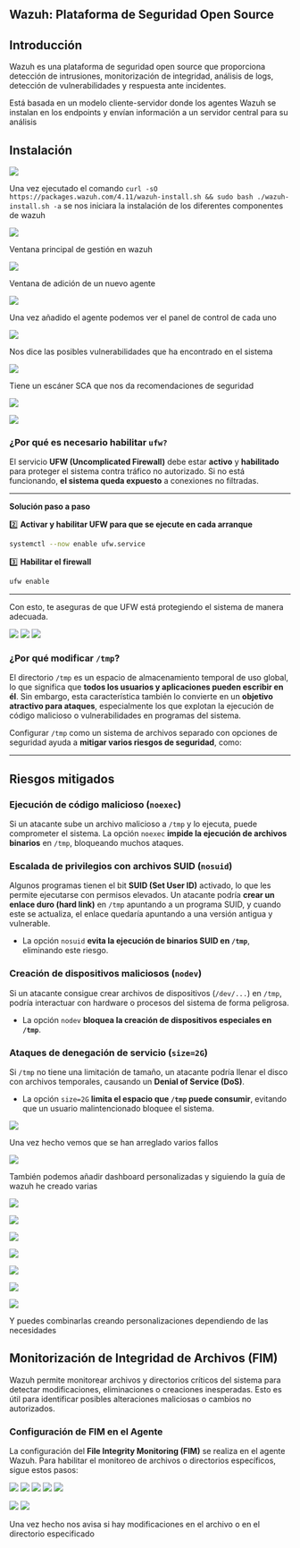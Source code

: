 
## Wazuh: Plataforma de Seguridad Open Source



## Introducción

Wazuh es una plataforma de seguridad open source que proporciona detección de intrusiones, monitorización de integridad, análisis de logs, detección de vulnerabilidades y respuesta ante incidentes.

Está basada en un modelo cliente-servidor donde los agentes Wazuh se instalan en los endpoints y envían información a un servidor central para su análisis


## Instalación
![](ANEXOS/Pasted%20image%2020250402193408.png)


Una vez ejecutado el comando ``curl -sO https://packages.wazuh.com/4.11/wazuh-install.sh && sudo bash ./wazuh-install.sh -a`` se nos iniciara la instalación de los diferentes componentes de wazuh



![](ANEXOS/Pasted%20image%2020250402224626.png)

Ventana principal de gestión en wazuh

![](ANEXOS/Pasted%20image%2020250402222541.png)

Ventana de adición de un nuevo agente


![](ANEXOS/Pasted%20image%2020250402225644.png)


Una vez añadido el agente podemos ver el panel de control de cada uno


![](ANEXOS/Pasted%20image%2020250402230345.png)

Nos dice las posibles vulnerabilidades que ha encontrado en el sistema

![](ANEXOS/Pasted%20image%2020250402233649.png)

Tiene un escáner SCA que nos da recomendaciones de seguridad

![](ANEXOS/Pasted%20image%2020250402233513.png)

![](ANEXOS/Pasted%20image%2020250402233628.png)



###  **¿Por qué es necesario habilitar ``ufw?``**

El servicio **UFW (Uncomplicated Firewall)** debe estar **activo** y **habilitado** para proteger el sistema contra tráfico no autorizado. Si no está funcionando, **el sistema queda expuesto** a conexiones no filtradas.

---

 **Solución paso a paso**


2️⃣ **Activar y habilitar UFW para que se ejecute en cada arranque**

```bash
systemctl --now enable ufw.service
```

3️⃣ **Habilitar el firewall**

```bash
ufw enable
```

---

Con esto, te aseguras de que UFW está protegiendo el sistema de manera adecuada. 


![](ANEXOS/Pasted%20image%2020250402233128.png)
![](ANEXOS/Pasted%20image%2020250402233843.png)
![](ANEXOS/Pasted%20image%2020250402233832.png)

### **¿Por qué modificar `/tmp`?**

El directorio `/tmp` es un espacio de almacenamiento temporal de uso global, lo que significa que **todos los usuarios y aplicaciones pueden escribir en él**. Sin embargo, esta característica también lo convierte en un **objetivo atractivo para ataques**, especialmente los que explotan la ejecución de código malicioso o vulnerabilidades en programas del sistema.

Configurar `/tmp` como un sistema de archivos separado con opciones de seguridad ayuda a **mitigar varios riesgos de seguridad**, como:

---

## **Riesgos mitigados**

### **Ejecución de código malicioso (`noexec`)**

Si un atacante sube un archivo malicioso a `/tmp` y lo ejecuta, puede comprometer el sistema. La opción `noexec` **impide la ejecución de archivos binarios** en `/tmp`, bloqueando muchos ataques.

###  **Escalada de privilegios con archivos SUID (`nosuid`)**

Algunos programas tienen el bit **SUID (Set User ID)** activado, lo que les permite ejecutarse con permisos elevados. Un atacante podría **crear un enlace duro (hard link)** en `/tmp` apuntando a un programa SUID, y cuando este se actualiza, el enlace quedaría apuntando a una versión antigua y vulnerable.

- La opción `nosuid` **evita la ejecución de binarios SUID en `/tmp`**, eliminando este riesgo.

### **Creación de dispositivos maliciosos (`nodev`)**

Si un atacante consigue crear archivos de dispositivos (`/dev/...`) en `/tmp`, podría interactuar con hardware o procesos del sistema de forma peligrosa.

- La opción `nodev` **bloquea la creación de dispositivos especiales en `/tmp`**.

###  **Ataques de denegación de servicio (`size=2G`)**

Si `/tmp` no tiene una limitación de tamaño, un atacante podría llenar el disco con archivos temporales, causando un **Denial of Service (DoS)**.

- La opción `size=2G` **limita el espacio que `/tmp` puede consumir**, evitando que un usuario malintencionado bloquee el sistema.

![](ANEXOS/Pasted%20image%2020250402234718.png)

Una vez hecho vemos que se han arreglado varios fallos



![](ANEXOS/Pasted%20image%2020250402235608.png)

También podemos añadir dashboard personalizadas y siguiendo la guía de wazuh he creado varias

![](ANEXOS/Pasted%20image%2020250403000104.png)


![](ANEXOS/Pasted%20image%2020250403001019.png)

![](ANEXOS/Pasted%20image%2020250403001328.png)

![](ANEXOS/Pasted%20image%2020250403001719.png)

![](ANEXOS/Pasted%20image%2020250403002024.png)

![](ANEXOS/Pasted%20image%2020250403002233.png)

![](ANEXOS/Pasted%20image%2020250403002242.png)

Y puedes combinarlas creando personalizaciones dependiendo de las necesidades

## Monitorización de Integridad de Archivos (FIM)

Wazuh permite monitorear archivos y directorios críticos del sistema para detectar modificaciones, eliminaciones o creaciones inesperadas. Esto es útil para identificar posibles alteraciones maliciosas o cambios no autorizados.

### Configuración de FIM en el Agente

La configuración del **File Integrity Monitoring (FIM)** se realiza en el agente Wazuh. Para habilitar el monitoreo de archivos o directorios específicos, sigue estos pasos:


![](ANEXOS/Pasted%20image%2020250403135036.png)
![](ANEXOS/Pasted%20image%2020250403142124.png)
![](ANEXOS/Pasted%20image%2020250403143431.png)
![](ANEXOS/Pasted%20image%2020250403143506.png)
![](ANEXOS/Pasted%20image%2020250403143601.png)

![](ANEXOS/Pasted%20image%2020250403143753.png)
![](ANEXOS/Pasted%20image%2020250403143806.png)

Una vez hecho nos avisa si hay modificaciones en el archivo o en el directorio especificado
